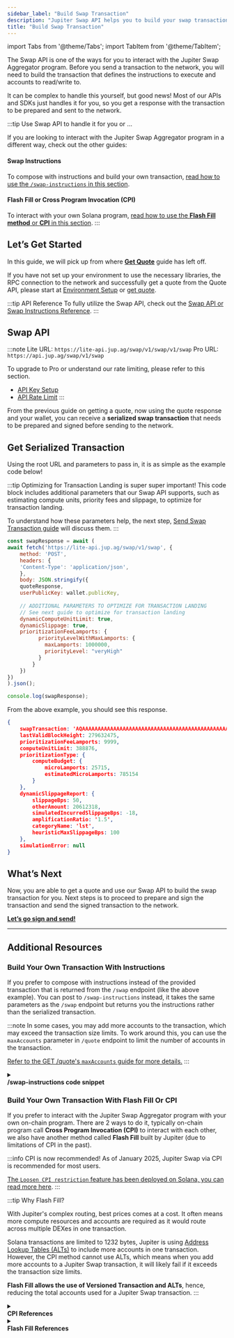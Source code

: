 ```yaml
---
sidebar_label: "Build Swap Transaction"
description: "Jupiter Swap API helps you to build your swap transaction using the quote."
title: "Build Swap Transaction"
---
```


import Tabs from '@theme/Tabs';
import TabItem from '@theme/TabItem';

<head>
    <title>Build Swap Transaction</title>
    <meta name="twitter:card" content="summary" />
</head>

The Swap API is one of the ways for you to interact with the Jupiter Swap Aggregator program. Before you send a transaction to the network, you will need to build the transaction that defines the instructions to execute and accounts to read/write to. 

It can be complex to handle this yourself, but good news! Most of our APIs and SDKs just handles it for you, so you get a response with the transaction to be prepared and sent to the network.

:::tip Use Swap API to handle it for you or ...

If you are looking to interact with the Jupiter Swap Aggregator program in a different way, check out the other guides:

#### Swap Instructions
To compose with instructions and build your own transaction, [read how to use the `/swap-instructions` in this section](#build-your-own-transaction-with-instructions).

#### Flash Fill or Cross Program Invocation (CPI)
To interact with your own Solana program, [read how to use the **Flash Fill method** or **CPI** in this section](#build-your-own-transaction-with-flash-fill-or-cpi).
:::

## Let’s Get Started

In this guide, we will pick up from where [**Get Quote**](./1-get-quote.md) guide has left off.

If you have not set up your environment to use the necessary libraries, the RPC connection to the network and successfully get a quote from the Quote API, please start at [Environment Setup](/docs/environment-setup) or [get quote](./1-get-quote.md).

:::tip API Reference
To fully utilize the Swap API, check out the [Swap API or Swap Instructions Reference](/docs/api/swap-api/swap.api.mdx).
:::

## Swap API



:::note
Lite URL: `https://lite-api.jup.ag/swap/v1/swap/v1/swap`
Pro URL: `https://api.jup.ag/swap/v1/swap`

To upgrade to Pro or understand our rate limiting, please refer to this section.
- [API Key Setup](/docs/api-setup)
- [API Rate Limit](/docs/api-rate-limit)
:::

From the previous guide on getting a quote, now using the quote response and your wallet, you can receive a **serialized swap transaction** that needs to be prepared and signed before sending to the network.

## Get Serialized Transaction

Using the root URL and parameters to pass in, it is as simple as the example code below!

:::tip Optimizing for Transaction Landing is super super important!
This code block includes additional parameters that our Swap API supports, such as estimating compute units, priority fees and slippage, to optimize for transaction landing.

To understand how these parameters help, the next step, [Send Swap Transaction guide](./3-send-swap-transaction.md) will discuss them.
:::

```jsx
const swapResponse = await (
await fetch('https://lite-api.jup.ag/swap/v1/swap', {
    method: 'POST',
    headers: {
    'Content-Type': 'application/json',
    },
    body: JSON.stringify({
    quoteResponse,
    userPublicKey: wallet.publicKey,
    
    // ADDITIONAL PARAMETERS TO OPTIMIZE FOR TRANSACTION LANDING
    // See next guide to optimize for transaction landing
    dynamicComputeUnitLimit: true,
    dynamicSlippage: true,
    prioritizationFeeLamports: {
          priorityLevelWithMaxLamports: {
            maxLamports: 1000000,
            priorityLevel: "veryHigh"
          }
        }
    })
})
).json();

console.log(swapResponse);
```

From the above example, you should see this response.

```json
{
    swapTransaction: 'AQAAAAAAAAAAAAAAAAAAAAAAAAAAAAAAAAAAAAAAAAAAAAAAAAAAAAAAAAAAAAAAAAAAAAAAAAAAAAAAAAAAAACAAQAGDkS+3LuGTbs......+/oD9qb31dH6i0QZ2IHELXUX3Y1YeW79p9Stkqk12z4yvZFJiQ4GCQwLBwYQBgUEDggNTQ==',
    lastValidBlockHeight: 279632475,
    prioritizationFeeLamports: 9999,
    computeUnitLimit: 388876,
    prioritizationType: {
        computeBudget: { 
            microLamports: 25715,
            estimatedMicroLamports: 785154 
        }
    },
    dynamicSlippageReport: {
        slippageBps: 50,
        otherAmount: 20612318,
        simulatedIncurredSlippageBps: -18,
        amplificationRatio: '1.5',
        categoryName: 'lst',
        heuristicMaxSlippageBps: 100
    },
    simulationError: null
}
```

## What’s Next

Now, you are able to get a quote and use our Swap API to build the swap transaction for you. Next steps is to proceed to prepare and sign the transaction and send the signed transaction to the network.

**[Let’s go sign and send!](./3-send-swap-transaction.md)**

---

## Additional Resources

### Build Your Own Transaction With Instructions

If you prefer to compose with instructions instead of the provided transaction that is returned from the `/swap` endpoint (like the above example). You can post to `/swap-instructions` instead, it takes the same parameters as the `/swap` endpoint but returns you the instructions rather than the serialized transaction.

:::note
In some cases, you may add more accounts to the transaction, which may exceed the transaction size limits. To work around this, you can use the `maxAccounts` parameter in `/quote` endpoint to limit the number of accounts in the transaction.

[Refer to the GET /quote's `maxAccounts` guide for more details.](/docs/swap-api/get-quote#max-accounts)
:::

<details>
    <summary>
        <div>
            <div>
                <b>/swap-instructions code snippet</b>
            </div>
        </div>
    </summary>
Example code snippet of using `/swap-instruction`

```jsx
const instructions = await (
    await fetch('https://lite-api.jup.ag/swap/v1/swap-instructions', {
    method: 'POST',
    headers: {
        'Content-Type': 'application/json'
    },
    body: JSON.stringify({
        quoteResponse,
        userPublicKey: wallet.publicKey,
    })
    })
).json();

if (instructions.error) {
    throw new Error("Failed to get swap instructions: " + instructions.error);
}

const {
    tokenLedgerInstruction, // If you are using `useTokenLedger = true`.
    computeBudgetInstructions, // The necessary instructions to setup the compute budget.
    setupInstructions, // Setup missing ATA for the users.
    swapInstruction: swapInstructionPayload, // The actual swap instruction.
    cleanupInstruction, // Unwrap the SOL if `wrapAndUnwrapSol = true`.
    addressLookupTableAddresses, // The lookup table addresses that you can use if you are using versioned transaction.
} = instructions;

const deserializeInstruction = (instruction) => {
    return new TransactionInstruction({
    programId: new PublicKey(instruction.programId),
    keys: instruction.accounts.map((key) => ({
        pubkey: new PublicKey(key.pubkey),
        isSigner: key.isSigner,
        isWritable: key.isWritable,
    })),
    data: Buffer.from(instruction.data, "base64"),
    });
};

const getAddressLookupTableAccounts = async (
    keys: string[]
): Promise<AddressLookupTableAccount[]> => {
    const addressLookupTableAccountInfos =
    await connection.getMultipleAccountsInfo(
        keys.map((key) => new PublicKey(key))
    );

    return addressLookupTableAccountInfos.reduce((acc, accountInfo, index) => {
    const addressLookupTableAddress = keys[index];
    if (accountInfo) {
        const addressLookupTableAccount = new AddressLookupTableAccount({
        key: new PublicKey(addressLookupTableAddress),
        state: AddressLookupTableAccount.deserialize(accountInfo.data),
        });
        acc.push(addressLookupTableAccount);
    }

    return acc;
    }, new Array<AddressLookupTableAccount>());
};

const addressLookupTableAccounts: AddressLookupTableAccount[] = [];

addressLookupTableAccounts.push(
    ...(await getAddressLookupTableAccounts(addressLookupTableAddresses))
);

const blockhash = (await connection.getLatestBlockhash()).blockhash;
const messageV0 = new TransactionMessage({
    payerKey: payerPublicKey,
    recentBlockhash: blockhash,
    instructions: [
    // uncomment if needed: ...setupInstructions.map(deserializeInstruction),
    deserializeInstruction(swapInstructionPayload),
    // uncomment if needed: deserializeInstruction(cleanupInstruction),
    ],
}).compileToV0Message(addressLookupTableAccounts);
const transaction = new VersionedTransaction(messageV0);
```
</details>

### Build Your Own Transaction With Flash Fill Or CPI

If you prefer to interact with the Jupiter Swap Aggregator program with your own on-chain program. There are 2 ways to do it, typically on-chain program call **Cross Program Invocation (CPI)** to interact with each other, we also have another method called **Flash Fill** built by Jupiter (due to limitations of CPI in the past).

:::info CPI is now recommended!
As of January 2025, Jupiter Swap via CPI is recommended for most users.

[The `Loosen CPI restriction` feature has been deployed on Solana, you can read more here](https://github.com/solana-labs/solana/issues/26641).
:::

:::tip Why Flash Fill?

With Jupiter's complex routing, best prices comes at a cost. It often means more compute resources and accounts are required as it would route across multiple DEXes in one transaction.

Solana transactions are limited to 1232 bytes, Jupiter is using [Address Lookup Tables (ALTs)](https://docs.solana.com/developing/lookup-tables) to include more accounts in one transaction. However, the CPI method cannot use ALTs, which means when you add more accounts to a Jupiter Swap transaction, it will likely fail if it exceeds the transaction size limits.

**Flash Fill allows the use of Versioned Transaction and ALTs**, hence, reducing the total accounts used for a Jupiter Swap transaction.
:::

<details>
    <summary>
        <div>
            <div>
                <b>CPI References</b>
            </div>
        </div>
    </summary>

**A CPI transaction will be composed of these instructions:**
1. Borrow enough SOL from the program to open a wSOL account that the program owns.
2. Swap X token from the user to wSOL on Jupiter via CPI.
3. Close the wSOL account and send it to the program.
4. The program then transfers the SOL back to the user.

**Links and Resources:**
- https://github.com/jup-ag/jupiter-cpi-swap-example
- https://github.com/jup-ag/sol-swap-cpi

<details>
    <summary>
        <div>
            <div>
                <b>To ease integration via CPI, you may add the following crate <a href="https://github.com/jup-ag/jupiter-cpi">jupiter-cpi</a> to your program.</b>
            </div>
        </div>
    </summary>

In cargo.toml<br />

```toml
[dependencies]
jupiter-cpi = { git = "https://github.com/jup-ag/jupiter-cpi", rev = "5eb8977" }
```

In your code

```rust
use jupiter_cpi;
...

let signer_seeds: &[&[&[u8]]] = &[...];

// Pass accounts to context one-by-one and construct accounts here
// Or in practise, it may be easier to use remaining_accounts
// https://book.anchor-lang.com/anchor_in_depth/the_program_module.html

let accounts = jupiter_cpi::cpi::accounts::SharedAccountsRoute {
    token_program: ,
    program_authority: ,
    user_transfer_authority: ,
    source_token_account: ,
    program_source_token_account: ,
    program_destination_token_account: ,
    destination_token_account: ,
    source_mint: ,
    destination_mint: ,
    platform_fee_account: ,
    token_2022_program: ,
};
let cpi_ctx = CpiContext::new_with_signer(
    ctx.accounts.jup.to_account_info(),
    accounts,
    signer_seeds,
);

jupiter_cpi::cpi::shared_accounts_route(
    cpi_ctx,
    id,
    route_plan,
    in_amount,
    quoted_out_amount,
    slippage_bps,
    platform_fee_bps,
);

...
```

</details>

</details>

<details>
    <summary>
        <div>
            <div>
                <b>Flash Fill References</b>
            </div>
        </div>
    </summary>

**A Flash Fill transaction will be composed of these instructions:**

1. Borrow enough SOL for opening the wSOL account from this program.
2. Create the wSOL account for the borrower.
3. Swap X token to wSOL.
4. Close the wSOL account and send it to the borrower.
5. Repay the SOL for opening the wSOL account back to this program.

**Links and resources:**
- https://github.com/jup-ag/sol-swap-flash-fill

</details>
